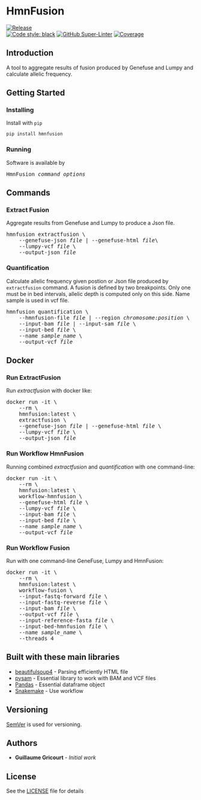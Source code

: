 # HmnFusion

[![Release](https://img.shields.io/endpoint?url=https://gist.githubusercontent.com/guillaume-gricourt/5b62753442bc7c44ae2995299575af0a/raw/version.json)](version)  
[![Code style: black](https://img.shields.io/badge/code%20style-black-000000.svg)](https://github.com/psf/black)
[![GitHub Super-Linter](https://github.com/brsynth/rpFbaAnalysis/workflows/Tests/badge.svg)](https://github.com/marketplace/actions/super-linter)
[![Coverage](https://img.shields.io/endpoint?url=https://gist.githubusercontent.com/guillaume-gricourt/5b62753442bc7c44ae2995299575af0a/raw/coverage.json)](code_coverage)  

## Introduction
A tool to aggregate results of fusion produced by Genefuse and Lumpy and calculate allelic frequency.  

## Getting Started

### Installing
Install with `pip`
```bash
pip install hmnfusion
```

### Running
Software is available by
<pre>HmnFusion <i>command</i> <i>options</i></pre>

## Commands

### Extract Fusion

Aggregate results from Genefuse and Lumpy to produce a Json file.

<pre>
hmnfusion extractfusion \
    --genefuse-json <i>file</i> | --genefuse-html <i>file</i>\
    --lumpy-vcf <i>file</i> \
    --output-json <i>file</i>
</pre>

### Quantification

Calculate allelic frequency given postion or Json file produced by `extractfusion` command.
A fusion is defined by two breakpoints. Only one must be in bed intervals, allelic depth is computed only on this side.
Name sample is used in vcf file.

<pre>
hmnfusion quantification \
    --hmnfusion-file <i>file</i> | --region <i>chromosome:position</i> \
    --input-bam <i>file</i> | --input-sam <i>file</i> \
    --input-bed <i>file</i> \
    --name <i>sample_name</i> \
    --output-vcf <i>file</i>
</pre>

## Docker

### Run ExtractFusion
Run *extractfusion* with docker like:  
<pre>
docker run -it \
    --rm \
    hmnfusion:latest \
    extractfusion \
    --genefuse-json <i>file</i> | --genefuse-html <i>file</i> \
    --lumpy-vcf <i>file</i> \
    --output-json <i>file</i>
</pre>

### Run Workflow HmnFusion
Running combined *extractfusion* and *quantification* with one command-line:  
<pre>
docker run -it \
    --rm \
    hmnfusion:latest \
    workflow-hmnfusion \
    --genefuse-html <i>file</i> \
    --lumpy-vcf <i>file</i> \
    --input-bam <i>file</i> \
    --input-bed <i>file</i> \
    --name <i>sample_name</i> \
    --output-vcf <i>file</i>
</pre>

### Run Workflow Fusion
Run with one command-line GeneFuse, Lumpy and HmnFusion:  
<pre>
docker run -it \
    --rm \
    hmnfusion:latest \
    workflow-fusion \
    --input-fastq-forward <i>file</i> \
    --input-fastq-reverse <i>file</i> \
    --input-bam <i>file</i> \
    --output-vcf <i>file</i> \
    --input-reference-fasta <i>file</i> \
    --input-bed-hmnfusion <i>file</i> \
    --name <i>sample_name</i> \
    --threads 4
</pre>

## Built with these main libraries

* [beautifulsoup4](https://pypi.org/project/beautifulsoup4) - Parsing efficiently HTML file
* [pysam](https://github.com/pysam-developers/pysam) - Essential library to work with BAM and VCF files
* [Pandas](https://github.com/pandas-dev/pandas) - Essential dataframe object
* [Snakemake](https://snakemake.readthedocs.io/en/stable/) - Use workflow

## Versioning

[SemVer](http://semver.org/) is used for versioning.

## Authors

* **Guillaume Gricourt** - *Initial work*

## License

See the [LICENSE](LICENSE) file for details
